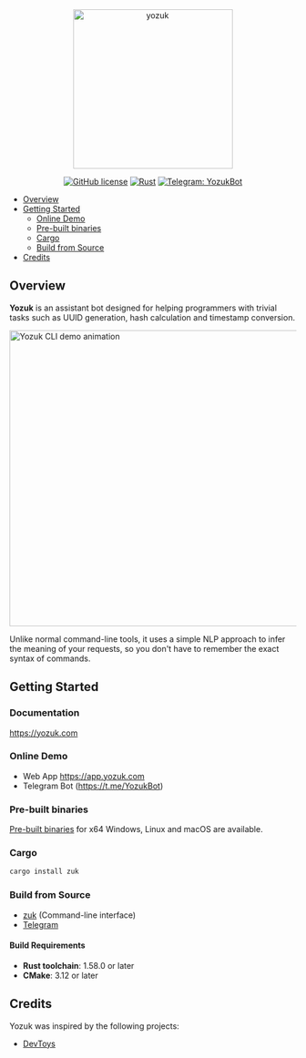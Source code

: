 <div align="center">
<img alt="yozuk" src="https://github.com/yozuk/yozuk/blob/main/images/yozuk.png?raw=true" width="280" />
  
[![GitHub license](https://img.shields.io/github/license/yozuk/yozuk.svg)](https://github.com/yozuk/yozuk/blob/main/LICENSE)
[![Rust](https://github.com/yozuk/yozuk/actions/workflows/rust.yml/badge.svg)](https://github.com/yozuk/yozuk/actions/workflows/rust.yml)
[![Telegram: YozukBot](https://img.shields.io/badge/Telegram-@YozukBot-blue?logo=telegram)](https://t.me/YozukBot)
</div>

- [Overview](#overview)
- [Getting Started](#getting-started)
  - [Online Demo](#online-demo)
  - [Pre-built binaries](#pre-built-binaries)
  - [Cargo](#cargo)
  - [Build from Source](#build-from-source)
- [Credits](#credits)

## Overview

**Yozuk** is an assistant bot designed for helping programmers with trivial tasks such as UUID generation, hash calculation and timestamp conversion.

<img alt="Yozuk CLI demo animation" src="https://github.com/yozuk/yozuk/blob/main/images/zuk.gif?raw=true" width="520" />

Unlike normal command-line tools, it uses a simple NLP approach to infer the meaning of your requests, so you don't have to remember the exact syntax of commands.

## Getting Started

### Documentation

https://yozuk.com

### Online Demo

 - Web App https://app.yozuk.com
 - Telegram Bot (https://t.me/YozukBot)

### Pre-built binaries

[Pre-built binaries](https://github.com/yozuk/yozuk/releases) for x64 Windows, Linux and macOS are available.

### Cargo

```bash
cargo install zuk
```

### Build from Source

- [zuk](./zuk) (Command-line interface)
- [Telegram](https://github.com/yozuk/yozuk-telegram)

#### Build Requirements

- **Rust toolchain**: 1.58.0 or later
- **CMake**: 3.12 or later

## Credits

Yozuk was inspired by the following projects:

- [DevToys](https://github.com/veler/DevToys)

